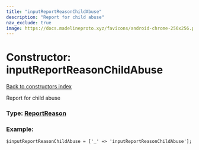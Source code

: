 ```yaml
---
title: "inputReportReasonChildAbuse"
description: "Report for child abuse"
nav_exclude: true
image: https://docs.madelineproto.xyz/favicons/android-chrome-256x256.png
---
```

# Constructor: inputReportReasonChildAbuse  
[Back to constructors index](/API_docs/constructors/index.html)



Report for child abuse




### Type: [ReportReason](/API_docs/types/ReportReason.html)


### Example:

```
$inputReportReasonChildAbuse = ['_' => 'inputReportReasonChildAbuse'];
```  
